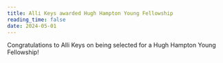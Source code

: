 ```yaml
---
title: Alli Keys awarded Hugh Hampton Young Fellowship
reading_time: false
date: 2024-05-01
---
```

Congratulations to Alli Keys on being selected for a Hugh Hampton Young Fellowship!

<!--more-->
